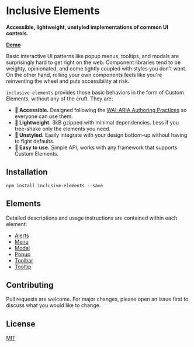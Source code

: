 # Inclusive Elements

**Accessible, lightweight, unstyled implementations of common UI controls.**

[**Demo**](https://tobyzerner.github.io/inclusive-elements/index.html)

Basic interactive UI patterns like popup menus, tooltips, and modals are surprisingly hard to get right on the web. Component libraries tend to be weighty, opinionated, and come tightly coupled with styles you don't want. On the other hand, rolling your own components feels like you're reinventing the wheel and puts accessibility at risk.

`inclusive-elements` provides those basic behaviors in the form of Custom Elements, without any of the cruft. They are:

-   **🦮 Accessible.** Designed following the [WAI-ARIA Authoring Practices](https://w3c.github.io/aria-practices) so everyone can use them.
-   **🌳 Lightweight.** 3kB gzipped with minimal dependencies. Less if you tree-shake only the elements you need.
-   **🎨 Unstyled.** Easily integrate with your design bottom-up without having to fight defaults.
-   **🚀 Easy to use.** Simple API, works with any framework that supports Custom Elements.

## Installation

```
npm install inclusive-elements --save
```

## Elements

Detailed descriptions and usage instructions are contained within each element:

-   [Alerts](src/alerts)
-   [Menu](src/menu)
-   [Modal](src/modal)
-   [Popup](src/popup)
-   [Toolbar](src/toolbar)
-   [Tooltip](src/tooltip)

## Contributing

Pull requests are welcome. For major changes, please open an issue first to discuss what you would like to change.

## License

[MIT](LICENSE)
